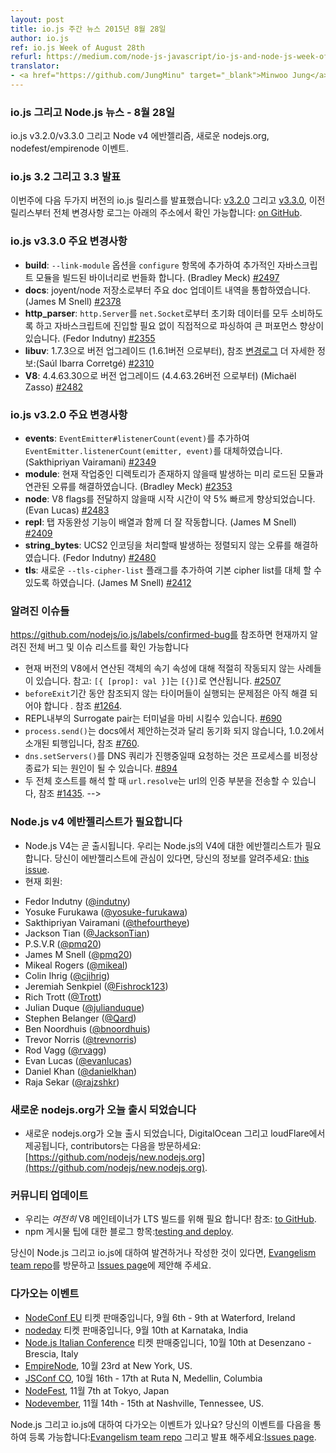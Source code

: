 ```yaml
---
layout: post
title: io.js 주간 뉴스 2015년 8월 28일
author: io.js
ref: io.js Week of August 28th
refurl: https://medium.com/node-js-javascript/io-js-and-node-js-week-of-august-28th-129b6b2f1be6
translator:
- <a href="https://github.com/JungMinu" target="_blank">Minwoo Jung</a>
---
```

<!--
### io.js and Node.js News — August 28th
io.js v3.2.0/v3.3.0 and Node v4 evangelism, new.nodejs.org, nodefest/empirenode event.
-->

### io.js 그리고 Node.js 뉴스 - 8월 28일
io.js v3.2.0/v3.3.0 그리고 Node v4 에반젤리즘, 새로운 nodejs.org, nodefest/empirenode 이벤트.

<!--
### io.js 3.2 and 3.3 릴리스

This week we have two io.js releases: [v3.2.0](https://iojs.org/dist/v3.2.0/) and [v3.3.0](https://iojs.org/dist/v3.3.0/), complete changelog from previous releases can be found [on GitHub](https://github.com/nodejs/io.js/blob/master/CHANGELOG.md).
-->

### io.js 3.2 그리고 3.3 발표
이번주에 다음 두가지 버전의 io.js 릴리스를 발표했습니다: 
[v3.2.0](https://iojs.org/dist/v3.2.0/) 그리고 [v3.3.0](https://iojs.org/dist/v3.3.0/), 
이전 릴리스부터 전체 변경사항 로그는 아래의 주소에서 확인 가능합니다: 
[on GitHub](https://github.com/nodejs/io.js/blob/master/CHANGELOG.md).


<!--
### io.js v3.3.0 Notable changes

* **build**: Add a `--link-module` option to `configure` that can be used to bundle additional JavaScript modules into a built binary (Bradley Meck) [#2497](https://github.com/nodejs/node/pull/2497)
* **docs**: Merge outstanding doc updates from joyent/node (James M Snell) [#2378](https://github.com/nodejs/node/pull/2378)
* **http_parser**: Significant performance improvement by having `http.Server` consume all initial data from its `net.Socket` and parsing directly without having to enter JavaScript. Any `'data'` listeners on the `net.Socket` will result in the data being "unconsumed" into JavaScript, thereby undoing any performance gains. (Fedor Indutny) [#2355](https://github.com/nodejs/node/pull/2355)
* **libuv**: Upgrade to 1.7.3 (from 1.6.1), see [ChangeLog](https://github.com/libuv/libuv/blob/v1.x/ChangeLog) for details (Saúl Ibarra Corretgé) [#2310](https://github.com/nodejs/node/pull/2310)
* **V8**: Upgrade to 4.4.63.30 (from 4.4.63.26) (Michaël Zasso) [#2482](https://github.com/nodejs/node/pull/2482)
-->

### io.js v3.3.0 주요 변경사항

* **build**: `--link-module` 옵션을 `configure` 항목에 추가하여 추가적인 자바스크립트 모듈을 빌드된 바이너리로 번들화 합니다. (Bradley Meck) [#2497](https://github.com/nodejs/node/pull/2497)
* **docs**: joyent/node 저장소로부터 주요 doc 업데이트 내역을 통합하였습니다. (James M Snell) [#2378](https://github.com/nodejs/node/pull/2378)
* **http_parser**: `http.Server`를 `net.Socket`로부터 초기화 데이터를 모두 소비하도록 하고 자바스크립트에 진입할 필요 없이 직접적으로 파싱하여 큰 퍼포먼스 향상이 있습니다. (Fedor Indutny) [#2355](https://github.com/nodejs/node/pull/2355)
* **libuv**: 1.7.3으로 버전 업그레이드 (1.6.1버전 으로부터), 참조 [변경로그](https://github.com/libuv/libuv/blob/v1.x/ChangeLog) 더 자세한 정보:(Saúl Ibarra Corretgé) [#2310](https://github.com/nodejs/node/pull/2310)
* **V8**: 4.4.63.30으로 버전 업그레이드 (4.4.63.26버전 으로부터) (Michaël Zasso) [#2482](https://github.com/nodejs/node/pull/2482)



<!--
### io.js v3.2.0 Notable changes

* **events**: Added `EventEmitter#listenerCount(event)` as a replacement for `EventEmitter.listenerCount(emitter, event)`, which has now been marked as deprecated in the docs. (Sakthipriyan Vairamani) [#2349](https://github.com/nodejs/node/pull/2349)
* **module**: Fixed an error with preloaded modules when the current working directory doesn't exist. (Bradley Meck) [#2353](https://github.com/nodejs/node/pull/2353)
* **node**: Startup time is now about 5% faster when not passing V8 flags. (Evan Lucas) [#2483](https://github.com/nodejs/node/pull/2483)
* **repl**: Tab-completion now works better with arrays. (James M Snell) [#2409](https://github.com/nodejs/node/pull/2409)
* **string_bytes**: Fixed an unaligned write in the handling of UCS2 encoding. (Fedor Indutny) [#2480](https://github.com/nodejs/node/pull/2480)
* **tls**: Added a new `--tls-cipher-list` flag that can be used to override the built-in default cipher list. (James M Snell) [#2412](https://github.com/nodejs/node/pull/2412) _Note: it is suggested you use the built-in cipher list as it has been carefully selected to reflect current security best practices and risk mitigation._
-->

### io.js v3.2.0 주요 변경사항

* **events**: `EventEmitter#listenerCount(event)`를 추가하여 `EventEmitter.listenerCount(emitter, event)`를 대체하였습니다. (Sakthipriyan Vairamani) [#2349](https://github.com/nodejs/node/pull/2349)
* **module**: 현재 작업중인 디렉토리가 존재하지 않을때 발생하는 미리 로드된 모듈과 연관된 오류를 해결하였습니다. (Bradley Meck) [#2353](https://github.com/nodejs/node/pull/2353)
* **node**: V8 flags를 전달하지 않을때 시작 시간이 약 5% 빠르게 향상되었습니다. (Evan Lucas) [#2483](https://github.com/nodejs/node/pull/2483)
* **repl**: 탭 자동완성 기능이 배열과 함께 더 잘 작동합니다. (James M Snell) [#2409](https://github.com/nodejs/node/pull/2409)
* **string_bytes**: UCS2 인코딩을 처리할때 발생하는 정렬되지 않는 오류를 해결하였습니다. (Fedor Indutny) [#2480](https://github.com/nodejs/node/pull/2480)
* **tls**:  새로운 `--tls-cipher-list` 플래그를 추가하여  기본 cipher list를 대체 할 수 있도록 하였습니다. (James M Snell) [#2412](https://github.com/nodejs/node/pull/2412)

<!--
### Known issues

See https://github.com/nodejs/io.js/labels/confirmed-bug for complete and current list of known issues.

* Some uses of computed object shorthand properties are not handled correctly by the current version of V8. e.g. `[{ [prop]: val }]` evaluates to `[{}]`. [#2507](https://github.com/nodejs/node/issues/2507)
* Some problems with unreferenced timers running during `beforeExit` are still to be resolved. See [#1264](https://github.com/nodejs/io.js/issues/1264).
* Surrogate pair in REPL can freeze terminal. [#690](https://github.com/nodejs/io.js/issues/690)
* `process.send()` is not synchronous as the docs suggest, a regression introduced in 1.0.2, see [#760](https://github.com/nodejs/io.js/issues/760).
* Calling `dns.setServers()` while a DNS query is in progress can cause the process to crash on a failed assertion. [#894](https://github.com/nodejs/io.js/issues/894)
* `url.resolve` may transfer the auth portion of the url when resolving between two full hosts, see [#1435](https://github.com/nodejs/io.js/issues/1435).
-->
### 알려진 이슈들

https://github.com/nodejs/io.js/labels/confirmed-bug를 참조하면 현재까지 알려진 전체 버그 및 이슈 리스트를 확인 가능합니다

* 현재 버전의 V8에서 연산된 객체의 속기 속성에 대해 적절히 작동되지 않는 사례들이 있습니다.  참고: `[{ [prop]: val }]`는 `[{}]`로 연산됩니다. [#2507](https://github.com/nodejs/node/issues/2507)
* `beforeExit`기간 동안 참조되지 않는 타이머들이 실행되는 문제점은 아직 해결 되어야 합니다 . 참조 [#1264](https://github.com/nodejs/io.js/issues/1264).
* REPL내부의 Surrogate pair는 터미널을 마비 시킬수 있습니다. [#690](https://github.com/nodejs/io.js/issues/690)
* `process.send()`는 docs에서 제안하는것과 달리 동기화 되지 않습니다, 1.0.2에서 소개된 퇴행입니다, 참조 [#760](https://github.com/nodejs/io.js/issues/760).
* `dns.setServers()`를 DNS 쿼리가 진행중일때 요청하는 것은 프로세스를 비정상 종료가 되는 원인이 될 수 있습니다. [#894](https://github.com/nodejs/io.js/issues/894)
*  두 전체 호스트를 해석 할 때 `url.resolve`는 url의 인증 부분을 전송할 수 있습니다, 참조 [#1435](https://github.com/nodejs/io.js/issues/1435).
-->
<!--
### We need Node.js v4 evangelists

* Node.js v4 is released soon. We need evangelists for Node.js v4. If you have an interest to evangelize, provide your information in [this issue](https://github.com/nodejs/node/issues/2633).
* Current members:
- Fedor Indutny ([@indutny](https://github.com/indutny))
- Yosuke Furukawa ([@yosuke-furukawa](https://github.com/yosuke-furukawa))
- Sakthipriyan Vairamani ([@thefourtheye](https://github.com/thefourtheye))
- Jackson Tian ([@JacksonTian](https://github.com/JacksonTian))
- P.S.V.R ([@pmq20](https://github.com/pmq20))
- James M Snell ([@pmq20](https://github.com/pmq20))
- Mikeal Rogers ([@mikeal](https://github.com/mikeal))
- Colin Ihrig ([@cjihrig](https://github.com/cjihrig))
- Jeremiah Senkpiel ([@Fishrock123](https://github.com/Fishrock123))
- Rich Trott ([@Trott](https://github.com/Trott))
- Julian Duque ([@julianduque](https://github.com/julianduque))
- Stephen Belanger ([@Qard](https://github.com/Qard))
- Ben Noordhuis ([@bnoordhuis](https://github.com/bnoordhuis))
- Trevor Norris ([@trevnorris](https://github.com/trevnorris))
- Rod Vagg ([@rvagg](https://github.com/rvagg))
- Evan Lucas ([@evanlucas](https://github.com/evanlucas))
- Daniel Khan ([@danielkhan](https://github.com/danielkhan))
- Raja Sekar ([@rajzshkr](https://github.com/rajzshkr))
-->

### Node.js v4 에반젤리스트가 필요합니다

* Node.js V4는 곧 출시됩니다. 우리는 Node.js의 V4에 대한 에반젤리스트가 필요합니다. 당신이 에반젤리스트에 관심이 있다면, 당신의 정보를 알려주세요: [this issue](https://github.com/nodejs/node/issues/2633).
* 현재 회원:
- Fedor Indutny ([@indutny](https://github.com/indutny))
- Yosuke Furukawa ([@yosuke-furukawa](https://github.com/yosuke-furukawa))
- Sakthipriyan Vairamani ([@thefourtheye](https://github.com/thefourtheye))
- Jackson Tian ([@JacksonTian](https://github.com/JacksonTian))
- P.S.V.R ([@pmq20](https://github.com/pmq20))
- James M Snell ([@pmq20](https://github.com/pmq20))
- Mikeal Rogers ([@mikeal](https://github.com/mikeal))
- Colin Ihrig ([@cjihrig](https://github.com/cjihrig))
- Jeremiah Senkpiel ([@Fishrock123](https://github.com/Fishrock123))
- Rich Trott ([@Trott](https://github.com/Trott))
- Julian Duque ([@julianduque](https://github.com/julianduque))
- Stephen Belanger ([@Qard](https://github.com/Qard))
- Ben Noordhuis ([@bnoordhuis](https://github.com/bnoordhuis))
- Trevor Norris ([@trevnorris](https://github.com/trevnorris))
- Rod Vagg ([@rvagg](https://github.com/rvagg))
- Evan Lucas ([@evanlucas](https://github.com/evanlucas))
- Daniel Khan ([@danielkhan](https://github.com/danielkhan))
- Raja Sekar ([@rajzshkr](https://github.com/rajzshkr))

<!--
### New nodejs.org went live today

* New nodejs.org went live today, served from DigitalOcean and CloudFlare, contributors should go to [https://github.com/nodejs/new.nodejs.org](https://github.com/nodejs/new.nodejs.org).
-->
### 새로운 nodejs.org가 오늘 출시 되었습니다

* 새로운 nodejs.org가 오늘 출시 되었습니다, DigitalOcean 그리고 loudFlare에서 제공됩니다, contributors는 다음을 방문하세요: [https://github.com/nodejs/new.nodejs.org](https://github.com/nodejs/new.nodejs.org).

<!--
### Community Updates

* We *still* need a V8 maintainer for our LTS build! Head on over [to GitHub](https://github.com/nodejs/LTS/issues/28) to see if the requirements match your capabilities.
* npm posts an blog entry about tips for [testing and deploy](http://blog.npmjs.org/post/127671403050/testing-and-deploying-with-ordered-npm-run-scripts).

If you have spotted or written something about Node.js and io.js, do come over to our [Evangelism team repo](https://github.com/nodejs/evangelism) and suggest it on the [Issues page](https://github.com/nodejs/evangelism/issues), specifically the Weekly Updates issue.
-->


### 커뮤니티 업데이트

* 우리는 *여전히* V8 메인테이너가 LTS 빌드를 위해 필요 합니다! 참조: [to GitHub](https://github.com/nodejs/LTS/issues/28).
* npm 게시물 팁에 대한 블로그 항목:[testing and deploy](http://blog.npmjs.org/post/127671403050/testing-and-deploying-with-ordered-npm-run-scripts).

당신이 Node.js 그리고 io.js에 대하여 발견하거나 작성한 것이 있다면, [Evangelism team repo](https://github.com/nodejs/evangelism)를 방문하고 [Issues page](https://github.com/nodejs/evangelism/issues)에 제안해 주세요.

<!--
### Upcoming Events

* [NodeConf EU](http://nodeconf.eu/) tickets are on sale, 9월 6th - 9th at Waterford, Ireland
* [nodeday](http://nodeday.com/) tickets are on sale, 9월 10th at Karnataka, India
* [Node.js Italian Conference](http://nodejsconf.it/) tickets are on sale, 10월 10th at Desenzano - Brescia, Italy
* [EmpireNode](http://2015.empirenode.org/), 10월 23rd at New York, US.
* [JSConf CO](http://www.jsconf.co/), 10월 16th - 17th at Ruta N, Medellin, Columbia
* [NodeFest](http://nodefest.jp/2015/), 11월 7th at Tokyo, Japan
* [Nodevember](http://nodevember.org/?utm_source=io.js+and+Node.js+News&utm_medium=article), 11월 14th - 15th at Nashville, Tennessee, US.

Have an event about Node.js and io.js coming up? You can put your events here through the [Evangelism team repo](https://github.com/nodejs/evangelism) and announce it in the [Issues page](https://github.com/nodejs/evangelism/issues), specifically the Weekly Updates issue.

-->
### 다가오는 이벤트

* [NodeConf EU](http://nodeconf.eu/) 티켓 판매중입니다, 9월 6th - 9th at Waterford, Ireland
* [nodeday](http://nodeday.com/) 티켓 판매중입니다, 9월 10th at Karnataka, India
* [Node.js Italian Conference](http://nodejsconf.it/) 티켓 판매중입니다, 10월 10th at Desenzano - Brescia, Italy
* [EmpireNode](http://2015.empirenode.org/), 10월 23rd at New York, US.
* [JSConf CO](http://www.jsconf.co/), 10월 16th - 17th at Ruta N, Medellin, Columbia
* [NodeFest](http://nodefest.jp/2015/), 11월 7th at Tokyo, Japan
* [Nodevember](http://nodevember.org/?utm_source=io.js+and+Node.js+News&utm_medium=article), 11월 14th - 15th at Nashville, Tennessee, US.

Node.js 그리고 io.js에 대하여 다가오는 이벤트가 있나요? 당신의 이벤트를 다음을 통하여 등록 가능합니다:[Evangelism team repo](https://github.com/nodejs/evangelism) 그리고 발표 해주세요:[Issues page](https://github.com/nodejs/evangelism/issues).
